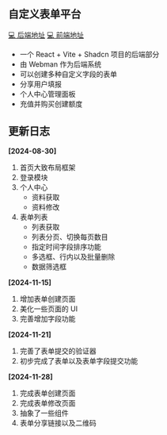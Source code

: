 ## 自定义表单平台

[💻 后端地址](https://github.com/echoshiki/formhelper) 
[💻 前端地址](https://github.com/echoshiki/formhelper_front)

- 一个 React + Vite + Shadcn 项目的后端部分
- 由 Webman 作为后端系统
- 可以创建多种自定义字段的表单
- 分享用户填报
- 个人中心管理面板
- 充值并购买创建额度

## 更新日志
**[2024-08-30]**
1. 首页大致布局框架
2. 登录模块
3. 个人中心
   - 资料获取
   - 资料修改
4. 表单列表
   - 列表获取
   - 列表分页、切换每页数目
   - 指定时间字段排序功能
   - 多选框、行内以及批量删除
   - 数据筛选框

**[2024-11-15]**
1. 增加表单创建页面
2. 美化一些页面的 UI
3. 完善增加字段功能

**[2024-11-21]**
1. 完善了表单提交的验证器
2. 初步完成了表单以及表单字段提交功能

**[2024-11-28]**
1. 完成表单创建页面
2. 完成表单修改页面
3. 抽象了一些组件
4. 表单分享链接以及二维码